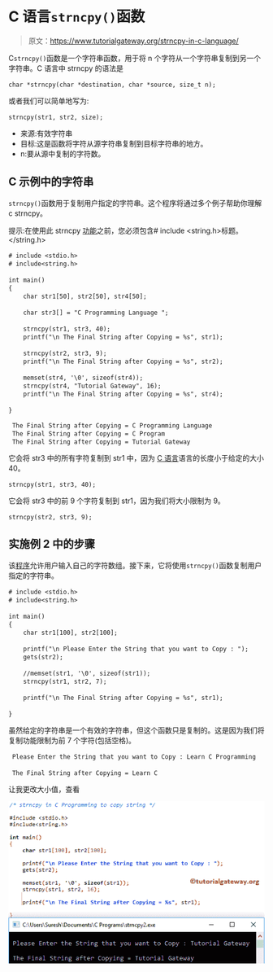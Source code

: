 # C 语言`strncpy()`函数

> 原文：<https://www.tutorialgateway.org/strncpy-in-c-language/>

C`strncpy()`函数是一个字符串函数，用于将 n 个字符从一个字符串复制到另一个字符串。C 语言中 strncpy 的语法是

```
char *strncpy(char *destination, char *source, size_t n);
```

或者我们可以简单地写为:

```
strncpy(str1, str2, size);
```

*   来源:有效字符串
*   目标:这是函数将字符从源字符串复制到目标字符串的地方。
*   n:要从源中复制的字符数。

## C 示例中的字符串

`strncpy()`函数用于复制用户指定的字符串。这个程序将通过多个例子帮助你理解 c strncpy。

提示:在使用此 strncpy [功能](https://www.tutorialgateway.org/c-string/)之前，您必须包含# include <string.h>标题。</string.h>

```
# include <stdio.h> 
# include<string.h>

int main()
{
   	char str1[50], str2[50], str4[50];

   	char str3[] = "C Programming Language ";

   	strncpy(str1, str3, 40);		
   	printf("\n The Final String after Copying = %s", str1);

   	strncpy(str2, str3, 9);
   	printf("\n The Final String after Copying = %s", str2);

 	memset(str4, '\0', sizeof(str4));
   	strncpy(str4, "Tutorial Gateway", 16);
   	printf("\n The Final String after Copying = %s", str4);

}
```

```
 The Final String after Copying = C Programming Language 
 The Final String after Copying = C Program
 The Final String after Copying = Tutorial Gateway
```

它会将 str3 中的所有字符复制到 str1 中，因为 [C 语言](https://www.tutorialgateway.org/c-programming/)语言的长度小于给定的大小 40。

```
strncpy(str1, str3, 40);
```

它会将 str3 中的前 9 个字符复制到 str1，因为我们将大小限制为 9。

```
strncpy(str2, str3, 9);
```

## 实施例 2 中的步骤

该[程序](https://www.tutorialgateway.org/c-programming-examples/)允许用户输入自己的字符数组。接下来，它将使用`strncpy()`函数复制用户指定的字符串。

```
# include <stdio.h> 
# include<string.h>

int main()
{
	char str1[100], str2[100];

	printf("\n Please Enter the String that you want to Copy : ");
	gets(str2);	

	//memset(str1, '\0', sizeof(str1));
	strncpy(str1, str2, 7);

 	printf("\n The Final String after Copying = %s", str1);

}
```

虽然给定的字符串是一个有效的字符串，但这个函数只是复制的。这是因为我们将复制功能限制为前 7 个字符(包括空格)。

```
 Please Enter the String that you want to Copy : Learn C Programming

 The Final String after Copying = Learn C
```

让我更改大小值，查看

![strncpy in C Language 3](img/42f7d569573715e19dfecf4a38bad546.png)